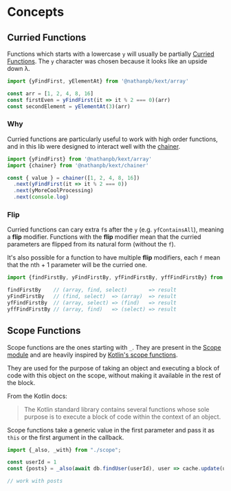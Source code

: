 # Concepts

## Curried Functions
Functions which starts with a lowercase ``y`` will usually be partially [Curried Functions](https://stackoverflow.com/q/36314/9893963).
The ``y`` character was chosen because it looks like an upside down λ.

```ts
import {yFindFirst, yElementAt} from '@nathanpb/kext/array'

const arr = [1, 2, 4, 8, 16]
const firstEven = yFindFirst(it => it % 2 === 0)(arr)
const secondElement = yElementAt(3)(arr)
```

### Why
Curried functions are particularly useful to work with high order functions, and in this lib were designed to interact well with the [chainer](/modules.md#chainer).

```ts
import {yFindFirst} from '@nathanpb/kext/array'
import {chainer} from '@nathanpb/kext/chainer'

const { value } = chainer([1, 2, 4, 8, 16])
  .next(yFindFirst(it => it % 2 === 0))
  .next(yMoreCoolProcessing)
  .next(console.log)
```

### Flip
Curried functions can cary extra ``f``s after the ``y`` (e.g. ``yfContainsAll``), meaning a **flip** modifier.
Functions with the **flip** modifier mean that the curried parameters are flipped from its natural form (without the ``f``).

It's also possible for a function to have multiple **flip** modifiers, each ``f`` mean that the nth + 1 parameter will be the curried one.

```ts
import {findFirstBy, yFindFirstBy, yfFindFirstBy, yffFindFirstBy} from '@nathanpb/kext/array'

findFirstBy    // (array, find, select)       => result
yFindFirstBy   // (find, select)  => (array)  => result
yfFindFirstBy  // (array, select) => (find)   => result
yffFindFirstBy // (array, find)   => (select) => result
```

## Scope Functions

Scope functions are the ones starting with ``_``. They are present in the [Scope module](/modules#scope) and are heavily inspired by [Kotlin's scope functions](https://kotlinlang.org/docs/scope-functions.html).

They are used for the purpose of taking an object and executing a block of code with this object on the scope, without making it available in the rest of the block.

From the Kotlin docs:
> The Kotlin standard library contains several functions whose sole purpose is to execute a block of code within the context of an object.

Scope functions take a generic value in the first parameter and pass it as ``this`` or the first argument in the callback.

```ts
import {_also, _with} from "./scope";

const userId = 1
const {posts} = _also(await db.findUser(userId), user => cache.update(user))

// work with posts
```
